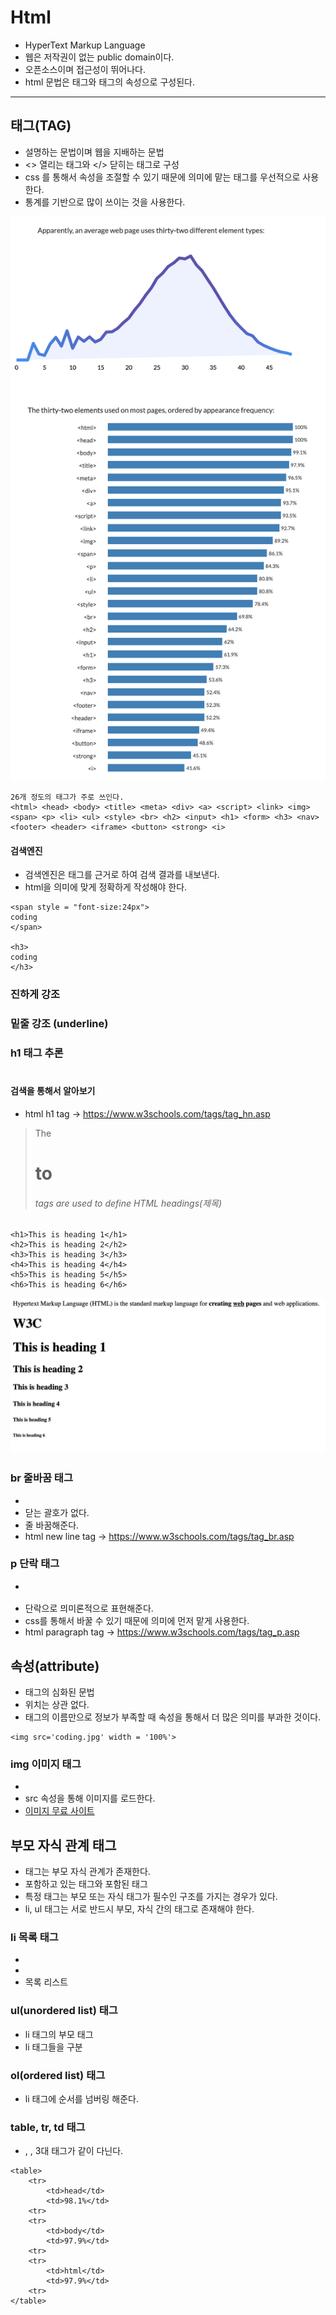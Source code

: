 # Html

* HyperText Markup Language
* 웹은 저작권이 없는 public domain이다. 
* 오픈소스이며 접근성이 뛰어나다. 
* html 문법은 태그와 태그의 속성으로 구성된다.

---

## 태그(TAG)
* 설명하는 문법이며 웹을 지배하는 문법
* <> 열리는 태그와 </> 닫히는 태그로 구성
* css 를 통해서 속성을 조절할 수 있기 때문에 의미에 맡는 태그를 우선적으로 사용한다.
* 통계를 기반으로 많이 쓰이는 것을 사용한다. 

![img2](./img/img2.png)

~~~
26개 정도의 태그가 주로 쓰인다.
<html> <head> <body> <title> <meta> <div> <a> <script> <link> <img> <span> <p> <li> <ul> <style> <br> <h2> <input> <h1> <form> <h3> <nav> <footer> <header> <iframe> <button> <strong> <i>
~~~

#### 검색엔진

* 검색엔진은 태그를 근거로 하여 검색 결과를 내보낸다. 
* html을 의미에 맞게 정확하게 작성해야 한다.

~~~
<span style = "font-size:24px">
coding
</span>

<h3>
coding
</h3>
~~~

### 진하게 강조
<strong></strong>

### 밑줄 강조 (underline)
<u></u>

### h1 태그 추론

<h1></h1>

#### 검색을 통해서 알아보기

* html h1 tag -> <https://www.w3schools.com/tags/tag_hn.asp>
> The <h1> to <h6> tags are used to define HTML headings(제목)

~~~
<h1>This is heading 1</h1>
<h2>This is heading 2</h2>
<h3>This is heading 3</h3>
<h4>This is heading 4</h4>
<h5>This is heading 5</h5>
<h6>This is heading 6</h6>
~~~

![img1](./img/img1.png)

### br 줄바꿈 태그

* <br>
* 닫는 괄호가 없다. 
* 줄 바꿈해준다.
* html new line tag -> <https://www.w3schools.com/tags/tag_br.asp>

### p 단락 태그

* <p></p>
* 단락으로 믜미론적으로 표현해준다.
* css를 통해서 바꿀 수 있기 때문에 의미에 먼저 맡게 사용한다. 
* html paragraph tag -> <https://www.w3schools.com/tags/tag_p.asp>
 
## 속성(attribute)

* 태그의 심화된 문법
* 위치는 상관 없다.
* 태그의 이름만으로 정보가 부족할 때 속성을 통해서 더 많은 의미를 부과한 것이다.

~~~
<img src='coding.jpg' width = '100%'>
~~~

### img 이미지 태그

* <img>
* src 속성을 통해 이미지를 로드한다.
* [이미지 무료 사이트](https://unsplash.com/)

## 부모 자식 관계 태그

* 태그는 부모 자식 관계가 존재한다.
* 포함하고 있는 태그와 포함된 태그
* 특정 태그는 부모 또는 자식 태그가 필수인 구조를 가지는 경우가 있다.
* li, ul 태그는 서로 반드시 부모, 자식 간의 태그로 존재해야 한다.

### li 목록 태그

* <Li></li>
* 목록 리스트

### ul(unordered list) 태그

* li 태그의 부모 태그
* li 태그들을 구분 

### ol(ordered list) 태그

* li 태그에 순서를 넘버링 해준다.

### table, tr, td 태그

* <talbe></talbe>, <tr></tr>, <td></td> 3대 태그가 같이 다닌다.

~~~
<table>
    <tr>
        <td>head</td>
        <td>98.1%</td>
    <tr>
    <tr>
        <td>body</td>
        <td>97.9%</td>
    <tr>
    <tr>
        <td>html</td>
        <td>97.9%</td>
    <tr>
</table>
~~~

